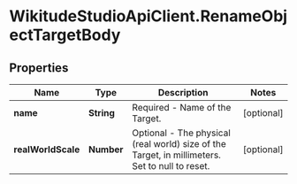 # WikitudeStudioApiClient.RenameObjectTargetBody

## Properties
Name | Type | Description | Notes
------------ | ------------- | ------------- | -------------
**name** | **String** | Required - Name of the Target. | [optional] 
**realWorldScale** | **Number** | Optional - The physical (real world) size of the Target, in millimeters. Set to null to reset. | [optional] 


